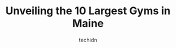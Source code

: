 ---
layout: ampstory
image: https://i0.wp.com/paketmu.com/wp-content/uploads/2023/06/anytime-fitness-0-in-maine-1686371802.jpeg?resize=640,853
author: techidn
featured: false
description: Explore the diverse Gym scene in Maine, home to an incredible selection of 10 establishments catering to every taste. Whether youre in search of iconic favorites or undiscovered treasures, 
title: Unveiling the 10 Largest Gyms in Maine
cover:
   title: Unveiling the 10 Largest Gyms in Maine
   subtitle: RICKPATE
   background: https://paketmu.com/wp-content/uploads/2023/06/anytime-fitness-0-in-maine-1686371802.jpeg

pages: 
 - layout: thirds
   top: <h1>#1 Planet Fitness</h1>
   bottom: "<p>I travel a lot for work so having this as a secondary gym is good. You can find Planet fitness in almost every major city. Very clean gym, with new equipment. Some days i</p>"
   background: https://paketmu.com/wp-content/uploads/2023/06/anytime-fitness-1-in-maine-1686371803.jpeg
   backgroundblur: true
 - layout: thirds
   top: <h1>#2 Planet Fitness</h1>
   bottom: "<p>Nice clean layout with many machine options for a PF. Love the big windows bringing in lots of natural light. I liked the check in and locker rooms being downstairs and a</p>"
   background: https://paketmu.com/wp-content/uploads/2023/06/anytime-fitness-2-in-maine-1686371804.jpeg
   cta:
      link: https://paketmu.com/unveiling-the-10-largest-gyms-in-maine/
      text: Unveiling the 10 Largest Gyms in Maine
 - layout: thirds
   top: <h1>#3 Planet Fitness</h1>
   bottom: "<p>Super good Planet Fitness! The manager is great, this place is clean and equipment is in good shape. I travel a lot and very few PF are kept this nice.</p>"
   background: https://paketmu.com/wp-content/uploads/2023/06/anytime-fitness-3-in-maine-1686371805.jpeg
   cta:
      link: https://paketmu.com/unveiling-the-10-largest-gyms-in-maine/
      text: Unveiling the 10 Largest Gyms in Maine
 - layout: thirds
   top: <h1>#4 Planet Fitness</h1>
   bottom: "<p>510 Alfred Rd, Biddeford, ME 04005, United States</p>"
   background: https://images.unsplash.com/photo-1533998839656-76f5e4b2bccb?ixlib=rb-4.0.3&ixid=MnwxMjA3fDB8MHxwaG90by1wYWdlfHx8fGVufDB8fHx8&auto=format&fit=crop&w=640&h=853&q=80
   cta:
      link: https://paketmu.com/unveiling-the-10-largest-gyms-in-maine/
      text: Unveiling the 10 Largest Gyms in Maine
 - layout: thirds
   top: <h1>#5 Planet Fitness</h1>
   bottom: "<p>759 Roosevelt Trail, Windham, ME 04062, United States</p>"
   background: https://images.unsplash.com/photo-1615749413727-825b59a857b5?ixlib=rb-4.0.3&ixid=MnwxMjA3fDB8MHxwaG90by1wYWdlfHx8fGVufDB8fHx8&auto=format&fit=crop&w=640&h=853&q=80
   cta:
      link: https://paketmu.com/unveiling-the-10-largest-gyms-in-maine/
      text: Unveiling the 10 Largest Gyms in Maine
 - layout: thirds
   top: <h1>#6 CrossFit Casco Bay</h1>
   bottom: "<p>1000 Congress St, Portland, ME 04102, United States</p>"
   background: https://images.unsplash.com/photo-1591393223703-56fe1347ac62?ixlib=rb-4.0.3&ixid=MnwxMjA3fDB8MHxwaG90by1wYWdlfHx8fGVufDB8fHx8&auto=format&fit=crop&w=640&h=853&q=80
   cta:
      link: https://paketmu.com/unveiling-the-10-largest-gyms-in-maine/
      text: Unveiling the 10 Largest Gyms in Maine
 - layout: thirds
   top: <h1>#7 Orangetheory Fitness</h1>
   bottom: "<p>364 Maine Mall Rd Space W-165, South Portland, ME 04106, United States</p>"
   background: https://images.unsplash.com/photo-1509114397022-ed747cca3f65?ixlib=rb-4.0.3&ixid=MnwxMjA3fDB8MHxwaG90by1wYWdlfHx8fGVufDB8fHx8&auto=format&fit=crop&w=640&h=853&q=80
   cta:
      link: https://paketmu.com/unveiling-the-10-largest-gyms-in-maine/
      text: Unveiling the 10 Largest Gyms in Maine
 - layout: thirds
   middle: Continue reading...
   background: https://images.unsplash.com/photo-1567095761054-7a02e69e5c43?ixlib=rb-4.0.3&ixid=MnwxMjA3fDB8MHxwaG90by1wYWdlfHx8fGVufDB8fHx8&auto=format&fit=crop&w=640&h=853&q=80
   cta:
      link: https://paketmu.com/unveiling-the-10-largest-gyms-in-maine/
      text: Unveiling the 10 Largest Gyms in Maine
      
---